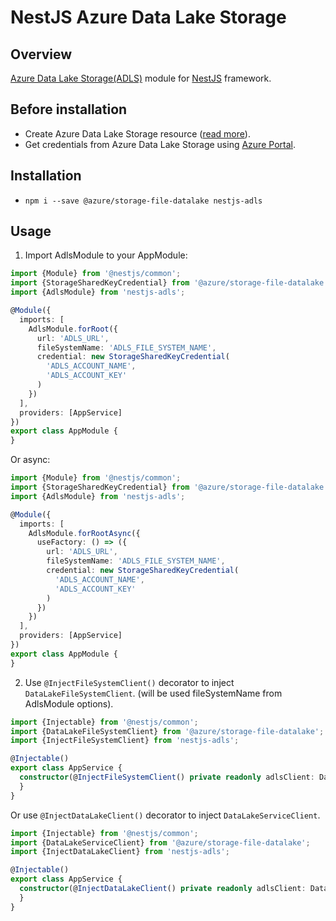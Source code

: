 # NestJS Azure Data Lake Storage
## Overview
[Azure Data Lake Storage(ADLS)](https://docs.microsoft.com/en-us/azure/storage/blobs/data-lake-storage-introduction) module for [NestJS](https://nestjs.com/) framework.

## Before installation
* Create Azure Data Lake Storage resource ([read more](https://docs.microsoft.com/en-us/azure/storage/blobs/data-lake-storage-introduction)).
* Get credentials from Azure Data Lake Storage using [Azure Portal](https://portal.azure.com/).

## Installation
* `npm i --save @azure/storage-file-datalake nestjs-adls`

## Usage

1. Import AdlsModule to your AppModule:
```typescript
import {Module} from '@nestjs/common';
import {StorageSharedKeyCredential} from '@azure/storage-file-datalake';
import {AdlsModule} from 'nestjs-adls';

@Module({
  imports: [
    AdlsModule.forRoot({
      url: 'ADLS_URL',
      fileSystemName: 'ADLS_FILE_SYSTEM_NAME',
      credential: new StorageSharedKeyCredential(
        'ADLS_ACCOUNT_NAME',
        'ADLS_ACCOUNT_KEY'
      )
    })
  ],
  providers: [AppService]
})
export class AppModule {
}
```

Or async:

```typescript
import {Module} from '@nestjs/common';
import {StorageSharedKeyCredential} from '@azure/storage-file-datalake';
import {AdlsModule} from 'nestjs-adls';

@Module({
  imports: [
    AdlsModule.forRootAsync({
      useFactory: () => ({
        url: 'ADLS_URL',
        fileSystemName: 'ADLS_FILE_SYSTEM_NAME',
        credential: new StorageSharedKeyCredential(
          'ADLS_ACCOUNT_NAME',
          'ADLS_ACCOUNT_KEY'
        )
      })
    })
  ],
  providers: [AppService]
})
export class AppModule {
}
```

2. Use `@InjectFileSystemClient()` decorator to inject `DataLakeFileSystemClient`. (will be used fileSystemName from AdlsModule options).

```typescript
import {Injectable} from '@nestjs/common';
import {DataLakeFileSystemClient} from '@azure/storage-file-datalake';
import {InjectFileSystemClient} from 'nestjs-adls';

@Injectable()
export class AppService {
  constructor(@InjectFileSystemClient() private readonly adlsClient: DataLakeFileSystemClient) {
  }
}
```

Or use `@InjectDataLakeClient()` decorator to inject `DataLakeServiceClient`.

```typescript
import {Injectable} from '@nestjs/common';
import {DataLakeServiceClient} from '@azure/storage-file-datalake';
import {InjectDataLakeClient} from 'nestjs-adls';

@Injectable()
export class AppService {
  constructor(@InjectDataLakeClient() private readonly adlsClient: DataLakeServiceClient) {
  }
}
```
